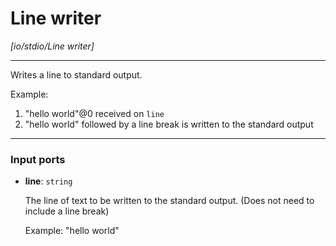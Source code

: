 # Line writer

_[io/stdio/Line writer]_

---

Writes a line to standard output.  
  
Example:  
1. "hello world"@0 received on `line`  
2. "hello world" followed by a line break is written to the standard output   

---

### Input ports

* __line__: ` string `


    The line of text to be written to the standard output. (Does not need to include a line break)  
      
      
    Example: "hello world"  

